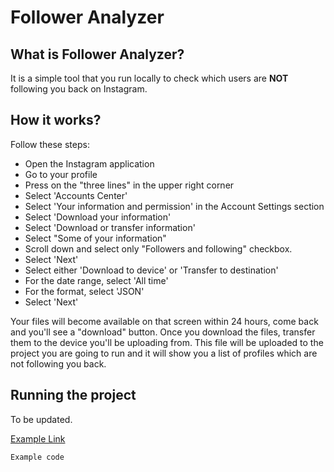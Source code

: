 # Follower Analyzer

## What is Follower Analyzer?

It is a simple tool that you run locally to check which users are **NOT** following you back on Instagram.

## How it works?

Follow these steps:

- Open the Instagram application
- Go to your profile
- Press on the "three lines" in the upper right corner
- Select 'Accounts Center'
- Select 'Your information and permission' in the Account Settings section
- Select 'Download your information'
- Select 'Download or transfer information'
- Select "Some of your information"
- Scroll down and select only "Followers and following" checkbox.
- Select 'Next'
- Select either 'Download to device' or 'Transfer to destination'
- For the date range, select 'All time'
- For the format, select 'JSON'
- Select 'Next'

Your files will become available on that screen within 24 hours, come back and you'll see a "download" button. Once you download the files, transfer them to the device you'll be uploading from. This file will be uploaded to the project you are going to run and it will show you a list of profiles which are not following you back.

## Running the project

To be updated.

[Example Link](https://google.com)

```sh
Example code
```
